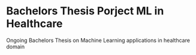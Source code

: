 # Bachelors Thesis Porject ML in Healthcare
Ongoing Bachelors Thesis on Machine Learning applications in healthcare domain
